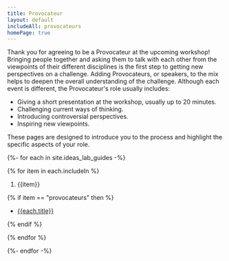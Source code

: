 ```yaml
---
title: Provocateur
layout: default
includeAll: provocateurs
homePage: true
---
```


Thank you for agreeing to be a Provocateur at the upcoming workshop! Bringing people together and asking them to talk with each other from the viewpoints of their different disciplines is the first step to getting new perspectives on a challenge. Adding Provocateurs, or speakers, to the mix helps to deepen the overall understanding of the challenge.  Although each event is different, the Provocateur's role usually includes:
* Giving a short presentation at the workshop, usually up to 20 minutes.
* Challenging current ways of thinking.
* Introducing controversial perspectives.
* Inspiring new viewpoints.

These pages are designed to introduce you to the process and highlight the specific aspects of your role.

{%- for each in site.ideas_lab_guides -%}

{% for item in each.includeIn %}
1. {{item}}

{% if item == "provocateurs" then %}

* [{{each.title}}]({{each.url}})

{% endif %}

{% endfor %}

{%- endfor -%}